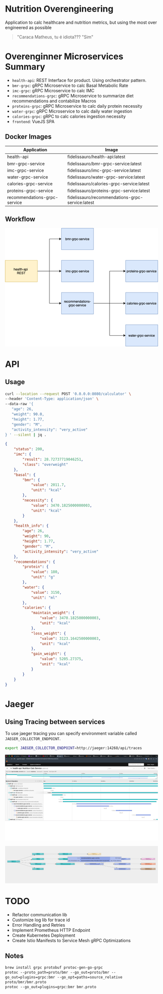 # Nutrition Overengineering
Application to calc healthcare and nutrition metrics, but using the most over engineered as possible

> "Caraca Matheus, tu é idiota??? 
> "Sim"


# Overenginner Microservices Summary

* `health-api`: REST Interface for product. Using orchestrator pattern. 
* `bmr-grpc`: gRPC Microservice to calc Basal Metabolic Rate
* `imc-grpc`: gRPC Microservice to calc IMC 
* `recommendations-grpc`: gRPC Microservice to summarize diet recommendations and contabilize Macros
* `proteins-grpc`: gRPC Microservice to calc daily protein necessity
* `water-grpc`: gRPC Microservice to calc daily water ingestion
* `calories-grpc`: gRPC to calc calories ingestion necessity
* `frontend`: VueJS SPA

## Docker Images

| Application                   | Image                                             | 
|-------------------------------|---------------------------------------------------|
| health-api                    | fidelissauro/health-api:latest                    |
| bmr-grpc-service              | fidelissauro/bmr-grpc-service:latest              |
| imc-grpc-service              | fidelissauro/imc-grpc-service:latest              |
| water-grpc-service            | fidelissauro/water-grpc-service:latest            |
| calories-grpc-service         | fidelissauro/calories-grpc-service:latest         |
| proteins-grpc-service         | fidelissauro/proteins-grpc-service:latest         |
| recommendations-grpc-service  | fidelissauro/recommendations-grpc-service:latest  | 

## Workflow 

![Workflow](.github/images/workflow.png)

# API  

## Usage 

```bash
curl --location --request POST '0.0.0.0:8080/calculator' \
--header 'Content-Type: application/json' \
--data-raw '{ 
   "age": 26,
   "weight": 90.0,
   "height": 1.77,
   "gender": "M", 
   "activity_intensity": "very_active"
} ' --silent | jq .
```

```json
{
    "status": 200,
    "imc": {
        "result": 28.72737719046251,
        "class": "overweight"
    },
    "basal": {
        "bmr": {
            "value": 2011.7,
            "unit": "kcal"
        },
        "necessity": {
            "value": 3470.1825000000003,
            "unit": "kcal"
        }
    },
    "health_info": {
        "age": 26,
        "weight": 90,
        "height": 1.77,
        "gender": "M",
        "activity_intensity": "very_active"
    },
    "recomendations": {
        "protein": {
            "value": 180,
            "unit": "g"
        },
        "water": {
            "value": 3150,
            "unit": "ml"
        },
        "calories": {
            "maintain_weight": {
                "value": 3470.1825000000003,
                "unit": "kcal"
            },
            "loss_weight": {
                "value": 3123.1642500000003,
                "unit": "kcal"
            },
            "gain_weight": {
                "value": 5205.27375,
                "unit": "kcal"
            }
        }
    }
}
```

# Jaeger

## Using Tracing between services 

To use jaeger tracing you can specify environment variable called `JAEGER_COLLECTOR_ENDPOINT`. 

```bash
export JAEGER_COLLECTOR_ENDPOINT=http://jaeger:14268/api/traces
```

![Jaeger Tracing](.github/images/jaeger-tracing.png)

![Jaeger Map](.github/images/jaeger-map.png)



# TODO
* Refactor communication lib 
* Customize log lib for trace id
* Error Handling and Retries
* Implement Prometheus HTTP Endpoint
* Create Kubernetes Deployment
* Create Istio Manifests to Service Mesh gRPC Optimizations

## Notes 

```
brew install grpc protobuf protoc-gen-go-grpc
protoc --proto_path=proto/bmr --go_out=proto/bmr --go_out=plugins=grpc:bmr --go_opt=paths=source_relative proto/bmr/bmr.proto
protoc --go_out=plugins=grpc:bmr bmr.proto
```
